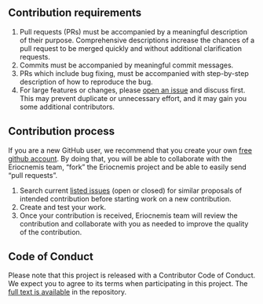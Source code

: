 ## Contribution requirements

1. Pull requests (PRs) must be accompanied by a meaningful description of their purpose. Comprehensive descriptions increase the chances of a pull request to be merged quickly and without additional clarification requests.
2. Commits must be accompanied by meaningful commit messages.
3. PRs which include bug fixing, must be accompanied with step-by-step description of how to reproduce the bug.
4. For large features or changes, please [open an issue](https://github.com/eriocnemis/git.MagentoPreCommitHooks/issues) and discuss first. This may prevent duplicate or unnecessary effort, and it may gain you some additional contributors.

## Contribution process

If you are a new GitHub user, we recommend that you create your own [free github account](https://github.com/signup/free). By doing that, you will be able to collaborate with the Eriocnemis team, “fork” the Eriocnemis project and be able to easily send “pull requests”.

1. Search current [listed issues](https://github.com/eriocnemis/git.MagentoPreCommitHooks/issues) (open or closed) for similar proposals of intended contribution before starting work on a new contribution.
2. Create and test your work.
3. Once your contribution is received, Eriocnemis  team will review the contribution and collaborate with you as needed to improve the quality of the contribution.

## Code of Conduct

Please note that this project is released with a Contributor Code of Conduct. We expect you to agree to its terms when participating in this project.
The [full text is available](https://github.com/eriocnemis/git.MagentoPreCommitHooks/blob/master/.github/CODE_OF_CONDUCT.md) in the repository.
